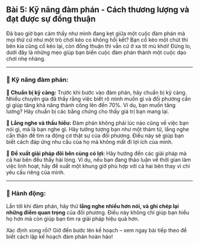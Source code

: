 ## Bài 5: Kỹ năng đàm phán - Cách thương lượng và đạt được sự đồng thuận

Đã bao giờ bạn cảm thấy như mình đang kẹt giữa một cuộc đàm phán mà mọi thứ cứ như một trò chơi kéo co không hồi kết? Bạn cố kéo một chút thì bên kia cũng cố kéo lại, còn đồng thuận thì vẫn cứ ở xa tít mù khơi! Đừng lo, dưới đây là những mẹo giúp bạn biến cuộc đàm phán thành một cuộc dạo chơi nhẹ nhàng.

---

### 📌 Kỹ năng đàm phán:

**🔹 Chuẩn bị kỹ càng:**
Trước khi bước vào đàm phán, hãy chuẩn bị kỹ càng. Nhiều chuyên gia đã thấy rằng việc biết rõ mình muốn gì và đối phương cần gì giúp tăng khả năng thành công lên đến 70%. Ví dụ, bạn muốn tăng lương? Hãy chuẩn bị các bằng chứng cho thấy giá trị bạn mang lại.

**🔹 Lắng nghe và thấu hiểu:**
Đàm phán không phải lúc nào cũng về việc bạn nói gì, mà là bạn nghe gì. Hãy tưởng tượng bạn như một thám tử, lắng nghe cẩn thận để tìm ra động cơ thật sự của đối phương. Điều này sẽ giúp bạn biết cách đáp ứng nhu cầu của họ mà không mất đi lợi ích của mình.

**🔹 Đề xuất giải pháp đôi bên cùng có lợi:**
Hãy hướng đến các giải pháp mà cả hai bên đều thấy hài lòng. Ví dụ, nếu bạn đang thảo luận về thời gian làm việc linh hoạt, hãy đề xuất một khung giờ phù hợp với cả hai bên thay vì chỉ yêu cầu riêng của mình.

---

### 🚀 Hành động:

Lần tới khi đàm phán, hãy thử **lắng nghe nhiều hơn nói, và ghi chép lại những điểm quan trọng** của đối phương. Điều này không chỉ giúp bạn hiểu họ hơn mà còn giúp bạn tìm ra giải pháp hiệu quả hơn.

Xác định xong rồi? Giờ đến bước lên kế hoạch – xem ngay bài tiếp theo để biết cách lập kế hoạch đàm phán hoàn hảo!